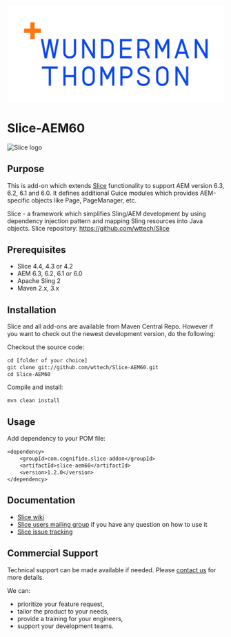![Wunderman Thompson Technology logo](./assets/wtt-logo.png)

Slice-AEM60
========

![Slice logo](https://github.com/wttech/Slice/raw/master/assets/slice_logo.png)

## Purpose

This is add-on which extends [Slice](https://github.com/wttech/Slice) functionality to support AEM version 6.3, 6.2, 6.1 and 6.0. It defines additional Guice modules which provides AEM-specific objects like Page, PageManager, etc.

Slice - a framework which simplifies Sling/AEM development by using dependency injection pattern and mapping Sling resources into Java objects. Slice repository: https://github.com/wttech/Slice

## Prerequisites

* Slice 4.4, 4.3 or 4.2
* AEM 6.3, 6.2, 6.1 or 6.0
* Apache Sling 2
* Maven 2.x, 3.x

## Installation

Slice and all add-ons are available from Maven Central Repo. However if you want to check out the newest development version, do the following:

Checkout the source code:

    cd [folder of your choice]
    git clone git://github.com/wttech/Slice-AEM60.git
    cd Slice-AEM60

Compile and install:

    mvn clean install

## Usage

Add dependency to your POM file:

   
    <dependency>
        <groupId>com.cognifide.slice-addon</groupId>
        <artifactId>slice-aem60</artifactId>
        <version>1.2.0</version>
    </dependency>
    

## Documentation

* [Slice wiki](https://cognifide.atlassian.net/wiki/display/SLICE)
* [Slice users mailing group](http://slice-users.2340343.n4.nabble.com/) if you have any question on how to use it
* [Slice issue tracking](https://cognifide.atlassian.net/browse/SLICE)

## Commercial Support

Technical support can be made available if needed. Please [contact us](mailto:slice-support@cognifide.com) for more details.

We can:

* prioritize your feature request,
* tailor the product to your needs,
* provide a training for your engineers,
* support your development teams.
